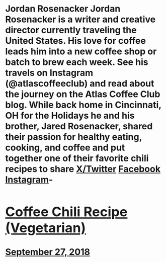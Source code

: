 # Jordan Rosenacker Jordan Rosenacker is a writer and creative director currently traveling the United States. His love for coffee leads him into a new coffee shop or batch to brew each week. See his travels on Instagram (@atlascoffeeclub) and read about the journey on the Atlas Coffee Club blog. While back home in Cincinnati, OH for the Holidays he and his brother, Jared Rosenacker, shared their passion for healthy eating, cooking, and coffee and put together one of their favorite chili recipes to share [X/Twitter](https://x.com/AtlasCoffeeClub) [Facebook](https://www.facebook.com/AtlasCoffeeClub/) [Instagram](https://instagram.com/AtlasCoffeeClub)- [<h2>Coffee Chili Recipe (Vegetarian)</h2>September 27, 2018](https://ineedcoffee.com/coffee-chili-recipe-vegetarian/)